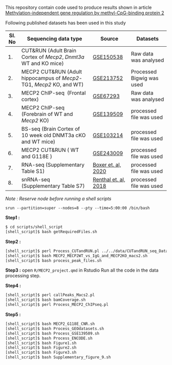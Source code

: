 This repository contain code used to produce results shown in article [Methylation-independent gene regulation by methyl-CpG-binding protein 2]()

Following published datasets has been used in this study 


| **SI. No** | **Sequencing data type**   |**Source** | Datasets |
|-----------------|--------------------------------------|-----------------|----- |
| 1\.        | CUT&RUN (Adult Brain Cortex of *Mecp2*, *Dnmt3a* WT and KO mice)         | [GSE150538](https://www.ncbi.nlm.nih.gov/geo/query/acc.cgi?acc=GSE150538)       | Raw data was analysed                          |
| 2\.        | MECP2 CUT&RUN (Adult hippocampus of *Mecp2*-TG1, *Mecp2* KO, and WT) | [GSE213752](https://www.ncbi.nlm.nih.gov/geo/query/acc.cgi?acc=GSE213752)       | Processed Bigwig was used                          |
| 3.         | MECP2 ChIP-seq     (Frontal cortex)                                                  | [GSE67293](https://www.ncbi.nlm.nih.gov/geo/query/acc.cgi?acc=GSE67293)     |  Raw data was analysed                        |
| 4.         | MECP2 ChIP-seq  (Forebrain of WT and *Mecp2* KO)                                                | [GSE139509](https://www.ncbi.nlm.nih.gov/geo/query/acc.cgi?acc=GSE139509)   |  processed file was used                        |
| 5\.        | BS-seq (Brain Cortex of 10 week old DNMT3a cKO and WT mice)          | [GSE103214](https://www.ncbi.nlm.nih.gov/geo/query/acc.cgi?acc=GSE103214)         | processed file was used                        |
| 6\.        | MECP2 CUT&RUN ( WT and G118E )                                       | [GSE243009](https://www.ncbi.nlm.nih.gov/geo/query/acc.cgi?acc=GSE243009)  | processed file was used                        |
| 7\.        | RNA-seq (Supplementary Table S1)                                     | [Boxer et. al, 2020](https://www.sciencedirect.com/science/article/pii/S109727651930810X?via%3Dihub#app2) |  processed file was used                        |
| 8\.        | snRNA-seq (Supplementary Table S7)                                     | [Renthal et. al, 2018](https://www.nature.com/articles/s41593-018-0270-6#citeas) |  processed file was used                        |

*Note : Reserve node before running a shell scripts*
```
srun --partition=super --nodes=8 --pty --time=5:00:00 /bin/bash
```
**Step1 :**
```bash
$ cd scripts/shell_script
[shell_script]$ bash getRequiredFiles.sh
```

**Step2 :**

```bash
[shell_script]$ perl Process_CUTandRUN.pl ../../data/CUTandRUN_seq_Data.txt
[shell_script]$ bash MECP2_MECP2WT_vs_IgG_and_MECP2KO_macs2.sh
[shell_script]$ bash process_peak_files.sh
```

**Step3 :** open `R/MECP2_project.qmd` in Rstudio
Run all the code in the data processing step.

**Step4 :**
```bash
[shell_script]$ perl callPeaks_Macs2.pl
[shell_script]$ bash bamCoverage.sh
[shell_script]$ perl Process_MECP2_ChIPseq.pl
```
**Step5 :**

```bash
[shell_script]$ bash MECP2_G118E_CNR.sh
[shell_script]$ bash Process_GEOdatasets.sh
[shell_script]$ bash Process_GSE139509.sh
[shell_script]$ bash Process_ENCODE.sh
[shell_script]$ bash Figure1.sh
[shell_script]$ bash Figure2.sh
[shell_script]$ bash Figure3.sh
[shell_script]$ bash Supplementary_figure_9.sh
```